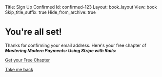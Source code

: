 Title: Sign Up Confirmed
Id: confirmed-123
Layout: book_layout
View: book
Skip_title_suffix: true
Hide_from_archive: true

# You're all set!

Thanks for confirming your email address. Here's your free chapter of ***Mastering Modern Payments: Using Stripe with Rails:***

<a href="http://files.bugsplatcdn.com/files/d9ed6537b33af1b9b867/mastering-modern-payments-sample-chapter.pdf" class="btn btn-large btn-primary">Get your Free Chapter</a>

<a href="/mastering-modern-payments">Take me back</a>
